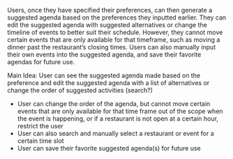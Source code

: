   Users, once they have specified their preferences, can then generate a suggested agenda based on the preferences they inputted earlier. They can edit the suggested agenda with suggested alternatives or change the timeline of events to better suit their schedule. However, they cannot move certain events that are only available for that timeframe, such as moving a dinner past the restaurant’s closing times. Users can also manually input their own events into the suggested agenda, and save their favorite agendas for future use.

Main Idea: User can see the suggested agenda made based on the preference and edit the suggested agenda with a list of alternatives or change the order of suggested activities (search?)
  - User can change the order of the agenda, but cannot move certain events that are only available for that time frame  out of the scope when the event is happening, or if a restaurant is not open at a certain hour, restrict the user
  - User can also search and manually select a restaurant or event for a certain time slot
  - User can save their favorite suggested agenda(s) for future use
